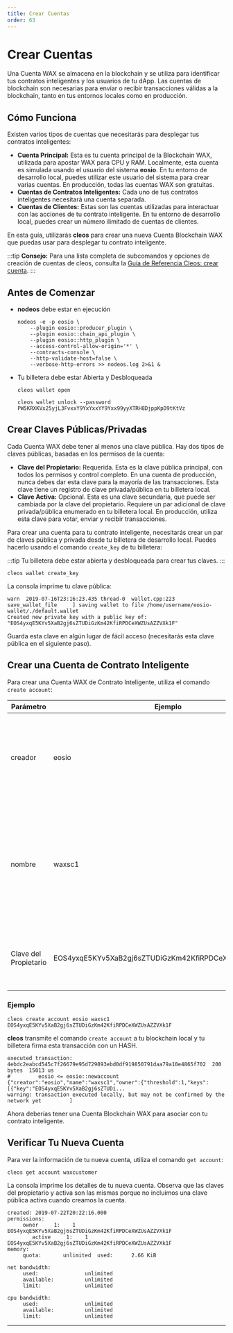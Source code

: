 ```yaml
---
title: Crear Cuentas
order: 63
---
```


# Crear Cuentas

Una Cuenta WAX se almacena en la blockchain y se utiliza para identificar tus contratos inteligentes y los usuarios de tu dApp. Las cuentas de blockchain son necesarias para enviar o recibir transacciones válidas a la blockchain, tanto en tus entornos locales como en producción.

## Cómo Funciona

Existen varios tipos de cuentas que necesitarás para desplegar tus contratos inteligentes:

- **Cuenta Principal:** Esta es tu cuenta principal de la Blockchain WAX, utilizada para apostar WAX para CPU y RAM. Localmente, esta cuenta es simulada usando el usuario del sistema **eosio**. En tu entorno de desarrollo local, puedes utilizar este usuario del sistema para crear varias cuentas. En producción, todas las cuentas WAX son gratuitas.
- **Cuentas de Contratos Inteligentes:** Cada uno de tus contratos inteligentes necesitará una cuenta separada.
- **Cuentas de Clientes:** Estas son las cuentas utilizadas para interactuar con las acciones de tu contrato inteligente. En tu entorno de desarrollo local, puedes crear un número ilimitado de cuentas de clientes.

En esta guía, utilizarás **cleos** para crear una nueva Cuenta Blockchain WAX que puedas usar para desplegar tu contrato inteligente.

:::tip
<strong>Consejo:</strong> Para una lista completa de subcomandos y opciones de creación de cuentas de cleos, consulta la <a href="https://docs.eosnetwork.com/leap/latest/cleos/command-reference/create/account" target="_blank">Guía de Referencia Cleos: crear cuenta</a>.
:::

## Antes de Comenzar

- **nodeos** debe estar en ejecución
    ```shell
    nodeos -e -p eosio \
        --plugin eosio::producer_plugin \
        --plugin eosio::chain_api_plugin \
        --plugin eosio::http_plugin \
        --access-control-allow-origin='*' \
        --contracts-console \
        --http-validate-host=false \
        --verbose-http-errors >> nodeos.log 2>&1 &
    ```
- Tu billetera debe estar Abierta y Desbloqueada
    ```shell
    cleos wallet open
    ```

    ```shell
    cleos wallet unlock --password PW5KRXKVx25yjL3FvxxY9YxYxxYY9Yxx99yyXTRH8DjppKpD9tKtVz
    ```

<!--"/usr/opt/eosio/1.7.3/bin/keosd" lanzado
No se pudo conectar a nodeos en http://127.0.0.1:8888/; ¿está nodeos ejecutándose?

Error 3120006: No hay billetera disponible
Asegúrate de haber creado una billetera y de tenerla abierta
Detalles del Error:
¡No tienes ninguna billetera!-->

## Crear Claves Públicas/Privadas

Cada Cuenta WAX debe tener al menos una clave pública. Hay dos tipos de claves públicas, basadas en los permisos de la cuenta:

- **Clave del Propietario:** Requerida. Esta es la clave pública principal, con todos los permisos y control completo. En una cuenta de producción, nunca debes dar esta clave para la mayoría de las transacciones. Esta clave tiene un registro de clave privada/pública en tu billetera local.
- **Clave Activa:** Opcional. Esta es una clave secundaria, que puede ser cambiada por la clave del propietario. Requiere un par adicional de clave privada/pública enumerado en tu billetera local. En producción, utiliza esta clave para votar, enviar y recibir transacciones.

Para crear una cuenta para tu contrato inteligente, necesitarás crear un par de claves pública y privada desde tu billetera de desarrollo local. Puedes hacerlo usando el comando `create_key` de tu billetera:

:::tip
Tu billetera debe estar abierta y desbloqueada para crear tus claves.
:::

```shell
cleos wallet create_key
```

La consola imprime tu clave pública:

```shell
warn  2019-07-16T23:16:23.435 thread-0  wallet.cpp:223                save_wallet_file     ] saving wallet to file /home/username/eosio-wallet/./default.wallet
Created new private key with a public key of: "EOS4yxqE5KYv5XaB2gj6sZTUDiGzKm42KfiRPDCeXWZUsAZZVXk1F"
```

Guarda esta clave en algún lugar de fácil acceso (necesitarás esta clave pública en el siguiente paso).

## Crear una Cuenta de Contrato Inteligente

Para crear una Cuenta WAX de Contrato Inteligente, utiliza el comando `create account`:

| Parámetro | Ejemplo | Descripción
| --- | ----------- | -------------------------- |
| creador | eosio | El nombre de la cuenta principal que crea la nueva cuenta. En producción, esta es tu Cuenta WAX. |
| nombre | waxsc1 | El nombre de la nueva cuenta. Los nombres de las cuentas deben tener menos de 13 caracteres y solo contener letras [a-z] y números [1-5]. |
| Clave del Propietario | EOS4yxqE5KYv5XaB2gj6sZTUDiGzKm42KfiRPDCeXWZUsAZZVXk1F | Clave pública, creada desde tu billetera de desarrollo local. |

### Ejemplo

```shell
cleos create account eosio waxsc1 EOS4yxqE5KYv5XaB2gj6sZTUDiGzKm42KfiRPDCeXWZUsAZZVXk1F 
```

**cleos** transmite el comando `create account` a tu blockchain local y tu billetera firma esta transacción con un HASH.

```shell
executed transaction: 4ebdc2eabcd545c7f26679e95d729893ebd0df919850791daa79a10e4865f702  200 bytes  15013 us
#         eosio <= eosio::newaccount            {"creator":"eosio","name":"waxsc1","owner":{"threshold":1,"keys":[{"key":"EOS4yxqE5KYv5XaB2gj6sZTUDi...
warning: transaction executed locally, but may not be confirmed by the network yet         ]
```

Ahora deberías tener una Cuenta Blockchain WAX para asociar con tu contrato inteligente.

## Verificar Tu Nueva Cuenta

Para ver la información de tu nueva cuenta, utiliza el comando `get account`:

```shell
cleos get account waxcustomer
```

La consola imprime los detalles de tu nueva cuenta. Observa que las claves del propietario y activa son las mismas porque no incluimos una clave pública activa cuando creamos la cuenta.

```shell
created: 2019-07-22T20:22:16.000
permissions:
     owner     1:    1 EOS4yxqE5KYv5XaB2gj6sZTUDiGzKm42KfiRPDCeXWZUsAZZVXk1F
        active     1:    1 EOS4yxqE5KYv5XaB2gj6sZTUDiGzKm42KfiRPDCeXWZUsAZZVXk1F
memory:
     quota:       unlimited  used:      2.66 KiB

net bandwidth:
     used:               unlimited
     available:          unlimited
     limit:              unlimited

cpu bandwidth:
     used:               unlimited
     available:          unlimited
     limit:              unlimited
```
---